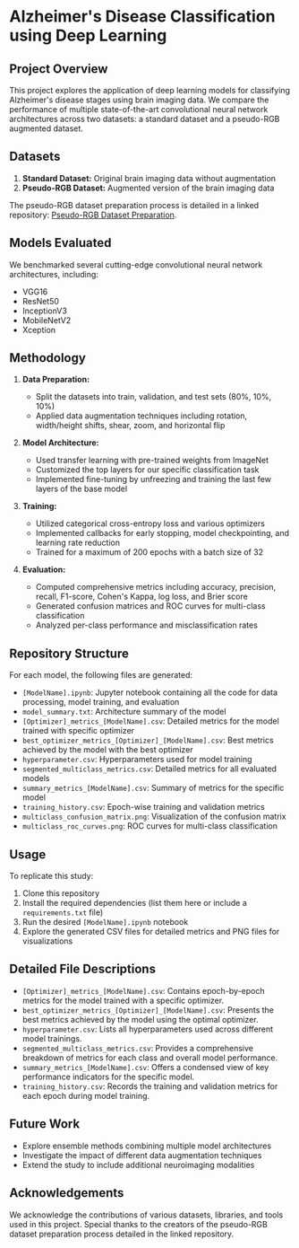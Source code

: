 # Alzheimer's Disease Classification using Deep Learning

## Project Overview
This project explores the application of deep learning models for classifying Alzheimer's disease stages using brain imaging data. We compare the performance of multiple state-of-the-art convolutional neural network architectures across two datasets: a standard dataset and a pseudo-RGB augmented dataset.

## Datasets
1. **Standard Dataset:** Original brain imaging data without augmentation
2. **Pseudo-RGB Dataset:** Augmented version of the brain imaging data

The pseudo-RGB dataset preparation process is detailed in a linked repository: [Pseudo-RGB Dataset Preparation](https://github.com/masud1901/Alzheimer-Dataset-Preperation).

## Models Evaluated
We benchmarked several cutting-edge convolutional neural network architectures, including:
- VGG16
- ResNet50
- InceptionV3
- MobileNetV2
- Xception

## Methodology
1. **Data Preparation:**
   - Split the datasets into train, validation, and test sets (80%, 10%, 10%)
   - Applied data augmentation techniques including rotation, width/height shifts, shear, zoom, and horizontal flip

2. **Model Architecture:**
   - Used transfer learning with pre-trained weights from ImageNet
   - Customized the top layers for our specific classification task
   - Implemented fine-tuning by unfreezing and training the last few layers of the base model

3. **Training:**
   - Utilized categorical cross-entropy loss and various optimizers
   - Implemented callbacks for early stopping, model checkpointing, and learning rate reduction
   - Trained for a maximum of 200 epochs with a batch size of 32

4. **Evaluation:**
   - Computed comprehensive metrics including accuracy, precision, recall, F1-score, Cohen's Kappa, log loss, and Brier score
   - Generated confusion matrices and ROC curves for multi-class classification
   - Analyzed per-class performance and misclassification rates

## Repository Structure
For each model, the following files are generated:
- `[ModelName].ipynb`: Jupyter notebook containing all the code for data processing, model training, and evaluation
- `model_summary.txt`: Architecture summary of the model
- `[Optimizer]_metrics_[ModelName].csv`: Detailed metrics for the model trained with specific optimizer
- `best_optimizer_metrics_[Optimizer]_[ModelName].csv`: Best metrics achieved by the model with the best optimizer
- `hyperparameter.csv`: Hyperparameters used for model training
- `segmented_multiclass_metrics.csv`: Detailed metrics for all evaluated models
- `summary_metrics_[ModelName].csv`: Summary of metrics for the specific model
- `training_history.csv`: Epoch-wise training and validation metrics
- `multiclass_confusion_matrix.png`: Visualization of the confusion matrix
- `multiclass_roc_curves.png`: ROC curves for multi-class classification

## Usage
To replicate this study:
1. Clone this repository
2. Install the required dependencies (list them here or include a `requirements.txt` file)
3. Run the desired `[ModelName].ipynb` notebook
4. Explore the generated CSV files for detailed metrics and PNG files for visualizations

## Detailed File Descriptions
- `[Optimizer]_metrics_[ModelName].csv`: Contains epoch-by-epoch metrics for the model trained with a specific optimizer.
- `best_optimizer_metrics_[Optimizer]_[ModelName].csv`: Presents the best metrics achieved by the model using the optimal optimizer.
- `hyperparameter.csv`: Lists all hyperparameters used across different model trainings.
- `segmented_multiclass_metrics.csv`: Provides a comprehensive breakdown of metrics for each class and overall model performance.
- `summary_metrics_[ModelName].csv`: Offers a condensed view of key performance indicators for the specific model.
- `training_history.csv`: Records the training and validation metrics for each epoch during model training.

## Future Work
- Explore ensemble methods combining multiple model architectures
- Investigate the impact of different data augmentation techniques
- Extend the study to include additional neuroimaging modalities

## Acknowledgements
We acknowledge the contributions of various datasets, libraries, and tools used in this project. Special thanks to the creators of the pseudo-RGB dataset preparation process detailed in the linked repository.
